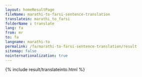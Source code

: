 ```yaml
---
layout: homeResultPage
fileName: marathi-to-farsi-sentence-translation
translatein: marathi_to_farsi
folderName : translate
lang: fa
from: mr
to: fa
langname: marathi-to
permalink: /fa/marathi-to-farsi-sentence-translation/result
sitemap: false
nointernationalization: true
---
```

{% include result/translateinto.html %}

<script src="/js/result/translation.js" data-foldername="{{page.folderName}}" data-lang="{{page.lang}}"></script>

